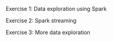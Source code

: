 Exercise 1: Data exploration using Spark

Exercise 2: Spark streaming

Exercise 3: More data exploration
